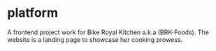 # platform
A frontend project work for Bike Royal Kitchen a.k.a (BRK-Foods).
The website is a landing page to showcase her cooking prowess.
